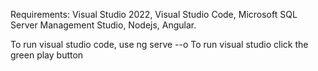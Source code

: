 Requirements:
Visual Studio 2022,
Visual Studio Code,
Microsoft SQL Server Management Studio,
Nodejs,
Angular.

To run visual studio code, use ng serve --o
To run visual studio click the green play button
